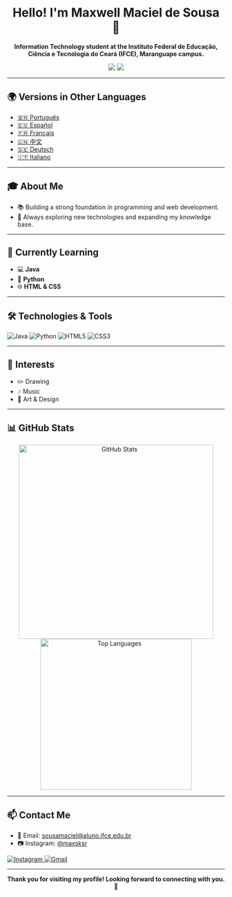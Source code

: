 
<h1 align="center">Hello! I'm Maxwell Maciel de Sousa 🌟</h1>

<p align="center">
  <strong>Information Technology student at the Instituto Federal de Educação, Ciência e Tecnologia do Ceará (IFCE), Maranguape campus.</strong>
</p>

<p align="center">
  <img src="https://img.shields.io/badge/Focus-Web%20%26%20Software%20Development-blue?style=flat-square&logo=google-chrome">
  <img src="https://img.shields.io/badge/Code-Java%20%7C%20Python%20%7C%20HTML%20%7C%20CSS-informational?style=flat-square&logo=visualstudio">
</p>

<hr>

<h2>🌍 Versions in Other Languages</h2>

<ul>
  <li><a href="./README-pt.md">🇧🇷 Português</a></li>
  <li><a href="./README-es.md">🇪🇸 Español</a></li>
  <li><a href="./README-fr.md">🇫🇷 Français</a></li>
  <li><a href="./README-zh.md">🇨🇳 中文</a></li>
  <li><a href="./README-de.md">🇩🇪 Deutsch</a></li>
  <li><a href="./README-it.md">🇮🇹 Italiano</a></li>
</ul>

---

<h2>🎓 About Me</h2>

<ul>
  <li>📚 Building a strong foundation in programming and web development.</li>
  <li>🔎 Always exploring new technologies and expanding my knowledge base.</li>
</ul>

---

<h2>🌱 Currently Learning</h2>

<ul>
  <li>💻 <strong>Java</strong></li>
  <li>🐍 <strong>Python</strong></li>
  <li>🌐 <strong>HTML & CSS</strong></li>
</ul>

---

<h2>🛠️ Technologies & Tools</h2>

<p>
  <img src="https://img.icons8.com/color/48/000000/java-coffee-cup-logo--v1.png" alt="Java" title="Java"/>
  <img src="https://img.icons8.com/color/48/000000/python.png" alt="Python" title="Python"/>
  <img src="https://img.icons8.com/color/48/000000/html-5.png" alt="HTML5" title="HTML5"/>
  <img src="https://img.icons8.com/color/48/000000/css3.png" alt="CSS3" title="CSS3"/>
</p>

---

<h2>🎨 Interests</h2>

<ul>
  <li>✏️ Drawing</li>
  <li>🎶 Music</li>
  <li>🎨 Art & Design</li>
</ul>

---

<h2>📊 GitHub Stats</h2>

<p align="center">
  <img src="https://github-readme-stats.vercel.app/api?username=MaxwellMaciel&show_icons=true&theme=radical" alt="GitHub Stats" width="450">
  <img src="https://github-readme-stats.vercel.app/api/top-langs/?username=MaxwellMaciel&layout=compact&theme=radical" alt="Top Languages" width="350">
</p>

---

<h2>📫 Contact Me</h2>

<ul>
  <li>📧 Email: <a href="mailto:sousamaciel@aluno.ifce.edu.br">sousamaciel@aluno.ifce.edu.br</a></li>
  <li>📷 Instagram: <a href="https://www.instagram.com/maxsksr">@maxsksr</a></li>
</ul>

<p>
  <a href="https://instagram.com/maxsksr">
    <img src="https://img.icons8.com/fluency/48/000000/instagram-new.png" alt="Instagram"/>
  </a>
  <a href="mailto:sousamaciel@aluno.ifce.edu.br">
    <img src="https://img.icons8.com/fluency/48/000000/gmail.png" alt="Gmail"/>
  </a>
</p>

---

<p align="center"><strong>Thank you for visiting my profile! Looking forward to connecting with you. 🚀</strong></p>

